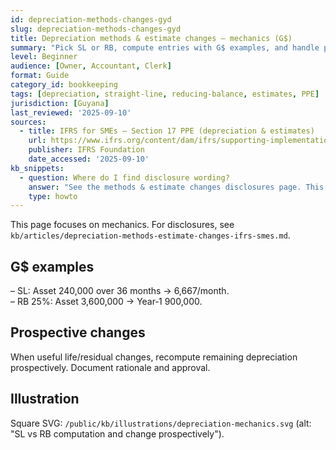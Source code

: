 ```yaml
---
id: depreciation-methods-changes-gyd
slug: depreciation-methods-changes-gyd
title: Depreciation methods & estimate changes — mechanics (G$)
summary: "Pick SL or RB, compute entries with G$ examples, and handle prospective changes in estimates. Cross-link to disclosures page."
level: Beginner
audience: [Owner, Accountant, Clerk]
format: Guide
category_id: bookkeeping
tags: [depreciation, straight-line, reducing-balance, estimates, PPE]
jurisdiction: [Guyana]
last_reviewed: '2025-09-10'
sources:
  - title: IFRS for SMEs — Section 17 PPE (depreciation & estimates)
    url: https://www.ifrs.org/content/dam/ifrs/supporting-implementation/smes/module-17.pdf
    publisher: IFRS Foundation
    date_accessed: '2025-09-10'
kb_snippets:
  - question: Where do I find disclosure wording?
    answer: "See the methods & estimate changes disclosures page. This page focuses on calculations and journals with G$ examples."
    type: howto
---
```


This page focuses on mechanics. For disclosures, see `kb/articles/depreciation-methods-estimate-changes-ifrs-smes.md`.

## G$ examples
– SL: Asset 240,000 over 36 months → 6,667/month.  
– RB 25%: Asset 3,600,000 → Year‑1 900,000.

## Prospective changes
When useful life/residual changes, recompute remaining depreciation prospectively. Document rationale and approval.

## Illustration
Square SVG: `/public/kb/illustrations/depreciation-mechanics.svg` (alt: "SL vs RB computation and change prospectively").

